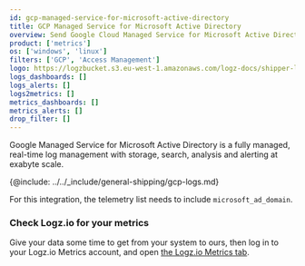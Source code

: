 ```yaml
---
id: gcp-managed-service-for-microsoft-active-directory
title: GCP Managed Service for Microsoft Active Directory
overview: Send Google Cloud Managed Service for Microsoft Active Directory metrics to your Logz.io account.
product: ['metrics']
os: ['windows', 'linux']
filters: ['GCP', 'Access Management']
logo: https://logzbucket.s3.eu-west-1.amazonaws.com/logz-docs/shipper-logos/gcpiam.png
logs_dashboards: []
logs_alerts: []
logs2metrics: []
metrics_dashboards: []
metrics_alerts: []
drop_filter: []
---
```



Google Managed Service for Microsoft Active Directory is a fully managed, real-time log management with storage, search, analysis and alerting at exabyte scale. 


{@include: ../../_include/general-shipping/gcp-logs.md}  

For this integration, the telemetry list needs to include `microsoft_ad_domain`.

### Check Logz.io for your metrics

Give your data some time to get from your system to ours, then log in to your Logz.io Metrics account, and open [the Logz.io Metrics tab](https://app.logz.io/#/dashboard/metrics/).
